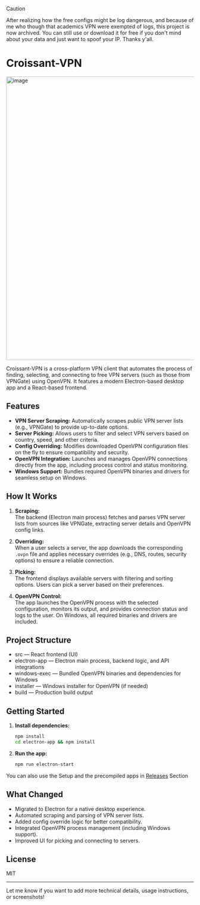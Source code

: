 > [!CAUTION]
> After realizing how the free configs might be log dangerous, and because of me who though that academics VPN were exempted of logs, this project is now archived. You can still use or download it for free if you don't mind about your data and just want to spoof your IP. Thanks y'all.

# Croissant-VPN

<img width="1798" height="761" alt="image" src="https://github.com/user-attachments/assets/1781f072-40fb-4f95-af65-3915173919b9" />

Croissant-VPN is a cross-platform VPN client that automates the process of finding, selecting, and connecting to free VPN servers (such as those from VPNGate) using OpenVPN. It features a modern Electron-based desktop app and a React-based frontend.

## Features

- **VPN Server Scraping:** Automatically scrapes public VPN server lists (e.g., VPNGate) to provide up-to-date options.
- **Server Picking:** Allows users to filter and select VPN servers based on country, speed, and other criteria.
- **Config Overriding:** Modifies downloaded OpenVPN configuration files on the fly to ensure compatibility and security.
- **OpenVPN Integration:** Launches and manages OpenVPN connections directly from the app, including process control and status monitoring.
- **Windows Support:** Bundles required OpenVPN binaries and drivers for seamless setup on Windows.

## How It Works

1. **Scraping:**  
   The backend (Electron main process) fetches and parses VPN server lists from sources like VPNGate, extracting server details and OpenVPN config links.

2. **Overriding:**  
   When a user selects a server, the app downloads the corresponding `.ovpn` file and applies necessary overrides (e.g., DNS, routes, security options) to ensure a reliable connection.

3. **Picking:**  
   The frontend displays available servers with filtering and sorting options. Users can pick a server based on their preferences.

4. **OpenVPN Control:**  
   The app launches the OpenVPN process with the selected configuration, monitors its output, and provides connection status and logs to the user. On Windows, all required binaries and drivers are included.

## Project Structure

- src — React frontend (UI)
- electron-app — Electron main process, backend logic, and API integrations
- windows-exec — Bundled OpenVPN binaries and dependencies for Windows
- installer — Windows installer for OpenVPN (if needed)
- build — Production build output

## Getting Started

1. **Install dependencies:**
   ```sh
   npm install
   cd electron-app && npm install
   ```

2. **Run the app:**
   ```sh
   npm run electron-start
   ```
You can also use the Setup and the precompiled apps in [Releases](https://github.com/Croissant-API/Croissant-VPN/releases) Section

## What Changed

- Migrated to Electron for a native desktop experience.
- Automated scraping and parsing of VPN server lists.
- Added config override logic for better compatibility.
- Integrated OpenVPN process management (including Windows support).
- Improved UI for picking and connecting to servers.

## License

MIT

---

Let me know if you want to add more technical details, usage instructions, or screenshots!
